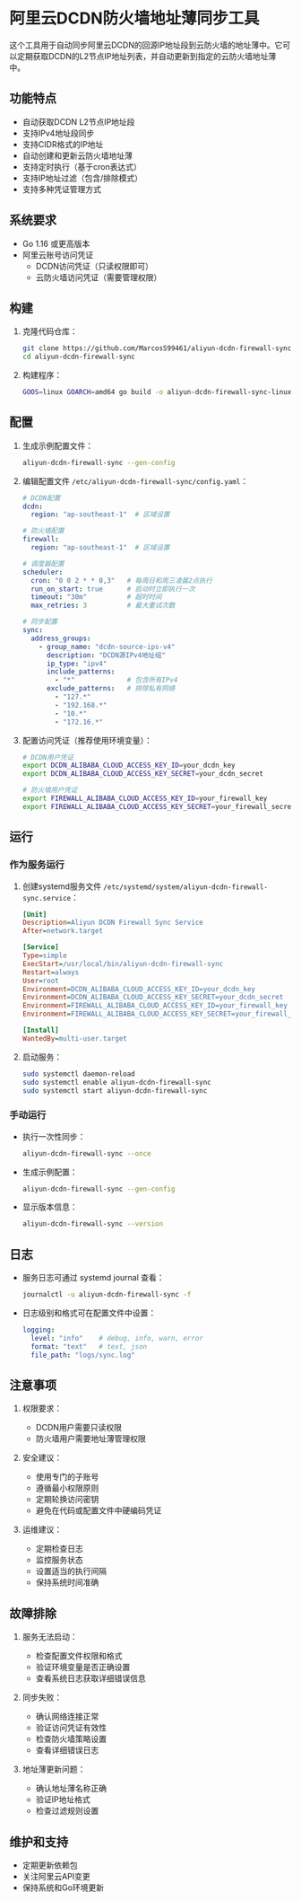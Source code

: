 # 阿里云DCDN防火墙地址薄同步工具

这个工具用于自动同步阿里云DCDN的回源IP地址段到云防火墙的地址薄中。它可以定期获取DCDN的L2节点IP地址列表，并自动更新到指定的云防火墙地址薄中。

## 功能特点

- 自动获取DCDN L2节点IP地址段
- 支持IPv4地址段同步
- 支持CIDR格式的IP地址
- 自动创建和更新云防火墙地址薄
- 支持定时执行（基于cron表达式）
- 支持IP地址过滤（包含/排除模式）
- 支持多种凭证管理方式

## 系统要求

- Go 1.16 或更高版本
- 阿里云账号访问凭证
  - DCDN访问凭证（只读权限即可）
  - 云防火墙访问凭证（需要管理权限）

## 构建

1. 克隆代码仓库：
   ```bash
   git clone https://github.com/MarcosS99461/aliyun-dcdn-firewall-sync.git
   cd aliyun-dcdn-firewall-sync
   ```

2. 构建程序：
   ```bash
   GOOS=linux GOARCH=amd64 go build -o aliyun-dcdn-firewall-sync-linux-amd64 cmd/main.go
   ```

## 配置

1. 生成示例配置文件：
   ```bash
   aliyun-dcdn-firewall-sync --gen-config
   ```

2. 编辑配置文件 `/etc/aliyun-dcdn-firewall-sync/config.yaml`：
   ```yaml
   # DCDN配置
   dcdn:
     region: "ap-southeast-1"  # 区域设置

   # 防火墙配置
   firewall:
     region: "ap-southeast-1"  # 区域设置

   # 调度器配置
   scheduler:
     cron: "0 0 2 * * 0,3"   # 每周日和周三凌晨2点执行
     run_on_start: true      # 启动时立即执行一次
     timeout: "30m"          # 超时时间
     max_retries: 3          # 最大重试次数

   # 同步配置
   sync:
     address_groups:
       - group_name: "dcdn-source-ips-v4"
         description: "DCDN源IPv4地址组"
         ip_type: "ipv4"
         include_patterns:
           - "*"             # 包含所有IPv4
         exclude_patterns:   # 排除私有网络
           - "127.*"
           - "192.168.*"
           - "10.*"
           - "172.16.*"
   ```

3. 配置访问凭证（推荐使用环境变量）：
   ```bash
   # DCDN用户凭证
   export DCDN_ALIBABA_CLOUD_ACCESS_KEY_ID=your_dcdn_key
   export DCDN_ALIBABA_CLOUD_ACCESS_KEY_SECRET=your_dcdn_secret

   # 防火墙用户凭证
   export FIREWALL_ALIBABA_CLOUD_ACCESS_KEY_ID=your_firewall_key
   export FIREWALL_ALIBABA_CLOUD_ACCESS_KEY_SECRET=your_firewall_secret
   ```

## 运行

### 作为服务运行

1. 创建systemd服务文件 `/etc/systemd/system/aliyun-dcdn-firewall-sync.service`：
   ```ini
   [Unit]
   Description=Aliyun DCDN Firewall Sync Service
   After=network.target

   [Service]
   Type=simple
   ExecStart=/usr/local/bin/aliyun-dcdn-firewall-sync
   Restart=always
   User=root
   Environment=DCDN_ALIBABA_CLOUD_ACCESS_KEY_ID=your_dcdn_key
   Environment=DCDN_ALIBABA_CLOUD_ACCESS_KEY_SECRET=your_dcdn_secret
   Environment=FIREWALL_ALIBABA_CLOUD_ACCESS_KEY_ID=your_firewall_key
   Environment=FIREWALL_ALIBABA_CLOUD_ACCESS_KEY_SECRET=your_firewall_secret

   [Install]
   WantedBy=multi-user.target
   ```

2. 启动服务：
   ```bash
   sudo systemctl daemon-reload
   sudo systemctl enable aliyun-dcdn-firewall-sync
   sudo systemctl start aliyun-dcdn-firewall-sync
   ```

### 手动运行

- 执行一次性同步：
  ```bash
  aliyun-dcdn-firewall-sync --once
  ```

- 生成示例配置：
  ```bash
  aliyun-dcdn-firewall-sync --gen-config
  ```

- 显示版本信息：
  ```bash
  aliyun-dcdn-firewall-sync --version
  ```

## 日志

- 服务日志可通过 systemd journal 查看：
  ```bash
  journalctl -u aliyun-dcdn-firewall-sync -f
  ```

- 日志级别和格式可在配置文件中设置：
  ```yaml
  logging:
    level: "info"    # debug, info, warn, error
    format: "text"   # text, json
    file_path: "logs/sync.log"
  ```

## 注意事项

1. 权限要求：
   - DCDN用户需要只读权限
   - 防火墙用户需要地址薄管理权限

2. 安全建议：
   - 使用专门的子账号
   - 遵循最小权限原则
   - 定期轮换访问密钥
   - 避免在代码或配置文件中硬编码凭证

3. 运维建议：
   - 定期检查日志
   - 监控服务状态
   - 设置适当的执行间隔
   - 保持系统时间准确

## 故障排除

1. 服务无法启动：
   - 检查配置文件权限和格式
   - 验证环境变量是否正确设置
   - 查看系统日志获取详细错误信息

2. 同步失败：
   - 确认网络连接正常
   - 验证访问凭证有效性
   - 检查防火墙策略设置
   - 查看详细错误日志

3. 地址薄更新问题：
   - 确认地址薄名称正确
   - 验证IP地址格式
   - 检查过滤规则设置

## 维护和支持

- 定期更新依赖包
- 关注阿里云API变更
- 保持系统和Go环境更新
